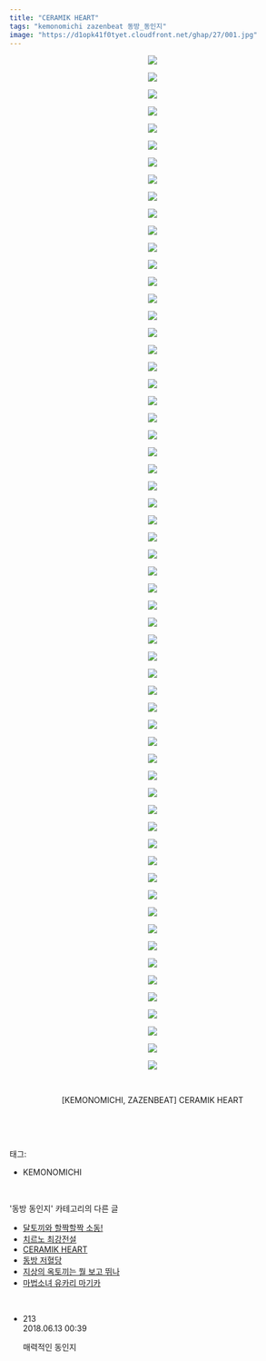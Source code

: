 ```yaml
---
title: "CERAMIK HEART"
tags: "kemonomichi zazenbeat 동방_동인지"
image: "https://d1opk41f0tyet.cloudfront.net/ghap/27/001.jpg"
---
```

<div class="article">
<p style="text-align: center; clear: none; float: none;"><img src="{{ site.imgserver10 }}/ghap/27/001.jpg"/></p>
<p style="text-align: center; clear: none; float: none;"><img src="{{ site.imgserver10 }}/ghap/27/002.jpg"/></p>
<p style="text-align: center; clear: none; float: none;"><img src="{{ site.imgserver10 }}/ghap/27/003.jpg"/></p>
<p style="text-align: center; clear: none; float: none;"><img src="{{ site.imgserver10 }}/ghap/27/004.jpg"/></p>
<p style="text-align: center; clear: none; float: none;"><img src="{{ site.imgserver10 }}/ghap/27/005.jpg"/></p>
<p style="text-align: center; clear: none; float: none;"><img src="{{ site.imgserver10 }}/ghap/27/006.jpg"/></p>
<p style="text-align: center; clear: none; float: none;"><img src="{{ site.imgserver10 }}/ghap/27/007.jpg"/></p>
<p style="text-align: center; clear: none; float: none;"><img src="{{ site.imgserver10 }}/ghap/27/008.jpg"/></p>
<p style="text-align: center; clear: none; float: none;"><img src="{{ site.imgserver10 }}/ghap/27/009.jpg"/></p>
<p style="text-align: center; clear: none; float: none;"><img src="{{ site.imgserver10 }}/ghap/27/010.jpg"/></p>
<p style="text-align: center; clear: none; float: none;"><img src="{{ site.imgserver10 }}/ghap/27/011.jpg"/></p>
<p style="text-align: center; clear: none; float: none;"><img src="{{ site.imgserver10 }}/ghap/27/012.jpg"/></p>
<p style="text-align: center; clear: none; float: none;"><img src="{{ site.imgserver10 }}/ghap/27/013.jpg"/></p>
<p style="text-align: center; clear: none; float: none;"><img src="{{ site.imgserver10 }}/ghap/27/014.jpg"/></p>
<p style="text-align: center; clear: none; float: none;"><img src="{{ site.imgserver10 }}/ghap/27/015.jpg"/></p>
<p style="text-align: center; clear: none; float: none;"><img src="{{ site.imgserver10 }}/ghap/27/016.jpg"/></p>
<p style="text-align: center; clear: none; float: none;"><img src="{{ site.imgserver10 }}/ghap/27/017.jpg"/></p>
<p style="text-align: center; clear: none; float: none;"><img src="{{ site.imgserver10 }}/ghap/27/018.jpg"/></p>
<p style="text-align: center; clear: none; float: none;"><img src="{{ site.imgserver10 }}/ghap/27/019.jpg"/></p>
<p style="text-align: center; clear: none; float: none;"><img src="{{ site.imgserver10 }}/ghap/27/020.jpg"/></p>
<p style="text-align: center; clear: none; float: none;"><img src="{{ site.imgserver10 }}/ghap/27/021.jpg"/></p>
<p style="text-align: center; clear: none; float: none;"><img src="{{ site.imgserver10 }}/ghap/27/022.jpg"/></p>
<p style="text-align: center; clear: none; float: none;"><img src="{{ site.imgserver10 }}/ghap/27/023.jpg"/></p>
<p style="text-align: center; clear: none; float: none;"><img src="{{ site.imgserver10 }}/ghap/27/024.jpg"/></p>
<p style="text-align: center; clear: none; float: none;"><img src="{{ site.imgserver10 }}/ghap/27/025.jpg"/></p>
<p style="text-align: center; clear: none; float: none;"><img src="{{ site.imgserver10 }}/ghap/27/026.jpg"/></p>
<p style="text-align: center; clear: none; float: none;"><img src="{{ site.imgserver10 }}/ghap/27/027.jpg"/></p>
<p style="text-align: center; clear: none; float: none;"><img src="{{ site.imgserver10 }}/ghap/27/028.jpg"/></p>
<p style="text-align: center; clear: none; float: none;"><img src="{{ site.imgserver10 }}/ghap/27/029.jpg"/></p>
<p style="text-align: center; clear: none; float: none;"><img src="{{ site.imgserver10 }}/ghap/27/030.jpg"/></p>
<p style="text-align: center; clear: none; float: none;"><img src="{{ site.imgserver10 }}/ghap/27/031.jpg"/></p>
<p style="text-align: center; clear: none; float: none;"><img src="{{ site.imgserver10 }}/ghap/27/032.jpg"/></p>
<p style="text-align: center; clear: none; float: none;"><img src="{{ site.imgserver10 }}/ghap/27/033.jpg"/></p>
<p style="text-align: center; clear: none; float: none;"><img src="{{ site.imgserver10 }}/ghap/27/034.jpg"/></p>
<p style="text-align: center; clear: none; float: none;"><img src="{{ site.imgserver10 }}/ghap/27/035.jpg"/></p>
<p style="text-align: center; clear: none; float: none;"><img src="{{ site.imgserver10 }}/ghap/27/036.jpg"/></p>
<p style="text-align: center; clear: none; float: none;"><img src="{{ site.imgserver10 }}/ghap/27/037.jpg"/></p>
<p style="text-align: center; clear: none; float: none;"><img src="{{ site.imgserver10 }}/ghap/27/038.jpg"/></p>
<p style="text-align: center; clear: none; float: none;"><img src="{{ site.imgserver10 }}/ghap/27/039.jpg"/></p>
<p style="text-align: center; clear: none; float: none;"><img src="{{ site.imgserver10 }}/ghap/27/040.jpg"/></p>
<p style="text-align: center; clear: none; float: none;"><img src="{{ site.imgserver10 }}/ghap/27/041.jpg"/></p>
<p style="text-align: center; clear: none; float: none;"><img src="{{ site.imgserver10 }}/ghap/27/042.jpg"/></p>
<p style="text-align: center; clear: none; float: none;"><img src="{{ site.imgserver10 }}/ghap/27/043.jpg"/></p>
<p style="text-align: center; clear: none; float: none;"><img src="{{ site.imgserver10 }}/ghap/27/044.jpg"/></p>
<p style="text-align: center; clear: none; float: none;"><img src="{{ site.imgserver10 }}/ghap/27/045.jpg"/></p>
<p style="text-align: center; clear: none; float: none;"><img src="{{ site.imgserver10 }}/ghap/27/046.jpg"/></p>
<p style="text-align: center; clear: none; float: none;"><img src="{{ site.imgserver10 }}/ghap/27/047.jpg"/></p>
<p style="text-align: center; clear: none; float: none;"><img src="{{ site.imgserver10 }}/ghap/27/048.jpg"/></p>
<p style="text-align: center; clear: none; float: none;"><img src="{{ site.imgserver10 }}/ghap/27/049.jpg"/></p>
<p style="text-align: center; clear: none; float: none;"><img src="{{ site.imgserver10 }}/ghap/27/050.jpg"/></p>
<p style="text-align: center; clear: none; float: none;"><img src="{{ site.imgserver10 }}/ghap/27/051.jpg"/></p>
<p style="text-align: center; clear: none; float: none;"><img src="{{ site.imgserver10 }}/ghap/27/052.jpg"/></p>
<p style="text-align: center; clear: none; float: none;"><img src="{{ site.imgserver10 }}/ghap/27/053.jpg"/></p>
<p style="text-align: center; clear: none; float: none;"><img src="{{ site.imgserver10 }}/ghap/27/054.jpg"/></p>
<p style="text-align: center; clear: none; float: none;"><img src="{{ site.imgserver10 }}/ghap/27/055.jpg"/></p>
<p style="text-align: center; clear: none; float: none;"><img src="{{ site.imgserver10 }}/ghap/27/056.jpg"/></p>
<p style="text-align: center; clear: none; float: none;"><img src="{{ site.imgserver10 }}/ghap/27/057.jpg"/></p>
<p style="text-align: center; clear: none; float: none;"><img src="{{ site.imgserver10 }}/ghap/27/058.jpg"/></p>
<p style="text-align: center; clear: none; float: none;"><img src="{{ site.imgserver10 }}/ghap/27/059.jpg"/></p>
<p style="text-align: center; clear: none; float: none;"><img src="{{ site.imgserver10 }}/ghap/27/060.jpg"/></p>
<p style="text-align: center; clear: none; float: none;"><br/></p>
<p style="text-align: center; clear: none; float: none;">[KEMONOMICHI, ZAZENBEAT] CERAMIK HEART</p>
<p><br/></p>
</div><br/>
<div class="tagTrail">
<p>태그: </p>
<ul>
<li>KEMONOMICHI</li>
</ul>
</div><br/>
<div class="another">
<p>'동방 동인지' 카테고리의 다른 글</p>
<ul>
<li><a href="/ghap_29">달토끼와 할짝할짝 소동!</a></li>
<li><a href="/ghap_28">치르노 최강전설</a></li>
<li><a href="/ghap_27">CERAMIK HEART</a></li>
<li><a href="/ghap_26">동방 저혈당</a></li>
<li><a href="/ghap_25">지상의 옥토끼는 뭘 보고 뛰나</a></li>
<li><a href="/ghap_24">마법소녀 유카리 마기카</a></li>
</ul>
</div><br/>
<div class="cb_module cb_fluid">
<div class="cb_wrt cb_profile">
<div class="comment">
<ul>
<li class="cb_thumb_off" id="comment15269881">
<div class="cb_comment_area">
<div class="cb_info_area">
<div class="cb_section">
<span class="cb_nick_name">213</span>
</div>
<div class="cb_section">
<span class="cb_date">2018.06.13 00:39 </span>
</div>
</div>
<div class="cb_dsc_comment">
<p class="cb_dsc">
											매력적인 동인지<br/>
</p>
</div>
</div></li>
</ul>
</div>
</div><!-- commentList close -->
</div><br/>
